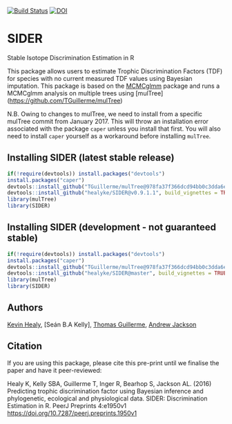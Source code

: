 [![Build Status](https://travis-ci.org/healyke/SIDER.svg?branch=master)](https://travis-ci.org/healyke/SIDER)
[![DOI](https://zenodo.org/badge/45869597.svg)](https://zenodo.org/badge/latestdoi/45869597)
# SIDER
Stable Isotope Discrimination Estimation in R

This package allows users to estimate Trophic Discrimination Factors (TDF) for species with no current measured TDF values using Bayesian imputation. 
This package is based on the [MCMCglmm](http://cran.r-project.org/web/packages/MCMCglmm/index.html) package
and runs a MCMCglmm analysis on multiple trees using [mulTree] (https://github.com/TGuillerme/mulTree)

N.B. Owing to changes to mulTree, we need to install from a specific mulTree commit from January 2017. This will throw an installation error associated with the package `caper` unless you install that first. You will also need to install `caper` yourself as a workaround before installing `mulTree`.

## Installing SIDER (latest stable release)
```r
if(!require(devtools)) install.packages("devtools")
install.packages("caper")
devtools::install_github("TGuillerme/mulTree@978fa37f366dcd94bb0c3dda6ed1cbde5f6e9ae1")
devtools::install_github("healyke/SIDER@v0.9.1.1", build_vignettes = TRUE)
library(mulTree)
library(SIDER)
```

## Installing SIDER (development - not guaranteed stable)
```r
if(!require(devtools)) install.packages("devtools")
install.packages("caper")
devtools::install_github("TGuillerme/mulTree@978fa37f366dcd94bb0c3dda6ed1cbde5f6e9ae1")
devtools::install_github("healyke/SIDER@master", build_vignettes = TRUE)
library(mulTree)
library(SIDER)
```


Authors
-------
[Kevin Healy](http://healyke.github.io), [Seán B.A Kelly], [Thomas Guillerme](http://tguillerme.github.io), [Andrew Jackson](https://github.com/AndrewLJackson)

Citation
-------
If you are using this package, please cite this pre-print until we finalise the paper and have it peer-reviewed:

Healy K, Kelly SBA, Guillerme T, Inger R, Bearhop S, Jackson AL. (2016) Predicting trophic discrimination factor using Bayesian inference and phylogenetic, ecological and physiological data. SIDER: Discrimination Estimation in R. PeerJ Preprints 4:e1950v1 https://doi.org/10.7287/peerj.preprints.1950v1
